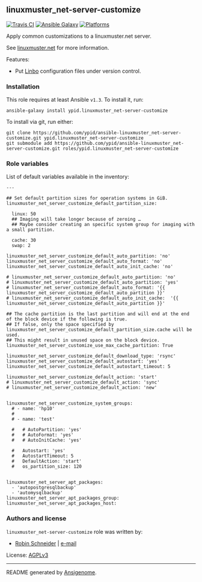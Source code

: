 ## linuxmuster_net-server-customize

[![Travis CI](http://img.shields.io/travis/ypid/ansible-linuxmuster_net-server-customize.svg?style=flat)](http://travis-ci.org/ypid/ansible-linuxmuster_net-server-customize)
[![Ansible Galaxy](http://img.shields.io/badge/galaxy-ypid.linuxmuster_net–server–customize-660198.svg?style=flat)](https://galaxy.ansible.com/list#/roles/4054)
[![Platforms](http://img.shields.io/badge/platforms-debian%20/%20ubuntu-lightgrey.svg?style=flat)](#)


Apply common customizations to a linuxmuster.net server.

See [linuxmuster.net](https://linuxmuster.net) for more information.

Features:

* Put [Linbo](https://de.wikipedia.org/wiki/LINBO) configuration files under version control.

### Installation

This role requires at least Ansible `v1.3`. To install it, run:

    ansible-galaxy install ypid.linuxmuster_net-server-customize

To install via git, run either:

    git clone https://github.com/ypid/ansible-linuxmuster_net-server-customize.git ypid.linuxmuster_net-server-customize
    git submodule add https://github.com/ypid/ansible-linuxmuster_net-server-customize.git roles/ypid.linuxmuster_net-server-customize




### Role variables

List of default variables available in the inventory:

    ---
    
    ## Set default partition sizes for operation systems in GiB.
    linuxmuster_net_server_customize_default_partition_size:
    
      linux: 50
      ## Imaging will take longer because of zeroing …
      ## Maybe consider creating an specific system group for imaging with a small partition.
    
      cache: 30
      swap: 2
    
    linuxmuster_net_server_customize_default_auto_partition: 'no'
    linuxmuster_net_server_customize_default_auto_format: 'no'
    linuxmuster_net_server_customize_default_auto_init_cache: 'no'
    
    # linuxmuster_net_server_customize_default_auto_partition: 'no'
    # linuxmuster_net_server_customize_default_auto_partition: 'yes'
    # linuxmuster_net_server_customize_default_auto_format: '{{ linuxmuster_net_server_customize_default_auto_partition }}'
    # linuxmuster_net_server_customize_default_auto_init_cache:  '{{ linuxmuster_net_server_customize_default_auto_partition }}'
    
    ## The cache partition is the last partition and will end at the end of the block device if the following is true.
    ## If false, only the space specified by linuxmuster_net_server_customize_default_partition_size.cache will be used.
    ## This might result in unused space on the block device.
    linuxmuster_net_server_customize_use_max_cache_partition: True
    
    linuxmuster_net_server_customize_default_download_type: 'rsync'
    linuxmuster_net_server_customize_default_autostart: 'yes'
    linuxmuster_net_server_customize_default_autostart_timeout: 5
    
    linuxmuster_net_server_customize_default_action: 'start'
    # linuxmuster_net_server_customize_default_action: 'sync'
    # linuxmuster_net_server_customize_default_action: 'new'
    
    
    linuxmuster_net_server_customize_system_groups:
      # - name: 'hp10'
      #
      # - name: 'test'
    
      #   # AutoPartition: 'yes'
      #   # AutoFormat: 'yes'
      #   # AutoInitCache: 'yes'
    
      #   Autostart: 'yes'
      #   AutostartTimeout: 5
      #   DefaultAction: 'start'
      #   os_partition_size: 120
    
    
    linuxmuster_net_server_apt_packages:
      - 'autopostgresqlbackup'
      - 'automysqlbackup'
    linuxmuster_net_server_apt_packages_group:
    linuxmuster_net_server_apt_packages_host:




### Authors and license

`linuxmuster_net-server-customize` role was written by:

- [Robin Schneider](https://github.com/ypid) | [e-mail](mailto:ypid@riseup.net)

License: [AGPLv3](https://tldrlegal.com/license/gnu-affero-general-public-license-v3-%28agpl-3.0%29)

***

README generated by [Ansigenome](https://github.com/nickjj/ansigenome/).
